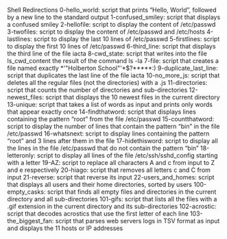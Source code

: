 Shell Redirections
0-hello_world: script that prints “Hello, World”, followed by a new line to the standard output
1-confused_smiley: script that displays a confused smiley
2-hellofile: script to display the content of /etc/passwd
3-twofiles: script to display the content of /etc/passwd and /etc/hosts
4-lastlines: script to display the last 10 lines of /etc/passwd
5-firstlines: script to display the first 10 lines of /etc/passwd
6-third_line: script that displays the third line of the file iacta
8-cwd_state: script that writes into the file ls_cwd_content the result of the command ls -la
7-file: script that creates a file named exactly *\'"Holberton School"'\*$?*****:)
9-duplicate_last_line: script that duplicates the last line of the file iacta
10-no_more_js: script that deletes all the regular files (not the directories) with a .js
11-directories: script that counts the number of directories and sub-directories
12-newest_files: script that displays the 10 newest files in the current directory
13-unique: script that takes a list of words as input and prints only words that appear exactly once
14-findthatword: script that displays lines containing the pattern “root” from the file /etc/passwd
15-countthatword: script to display the number of lines that contain the pattern “bin” in the file /etc/passwd
16-whatsnext: script to display lines containing the pattern “root” and 3 lines after them in the file
17-hidethisword: script to display all the lines in the file /etc/passwd that do not contain the pattern “bin”
18-letteronly: script to display all lines of the file /etc/ssh/sshd_config starting with a letter
19-AZ: script to replace all characters A and c from input to Z and e respectively
20-hiago: script that removes all letters c and C from input
21-reverse: script that reverse its input
22-users_and_homes: script that displays all users and their home directories, sorted by users
100-empty_casks: script that finds all empty files and directories in the current directory and all sub-directories
101-gifs: script that lists all the files with a .gif extension in the current directory and its sub-directories
102-acrostic: script that decodes acrostics that use the first letter of each line
103-the_biggest_fan: script that parses web servers logs in TSV format as input and displays the 11 hosts or IP addresses
